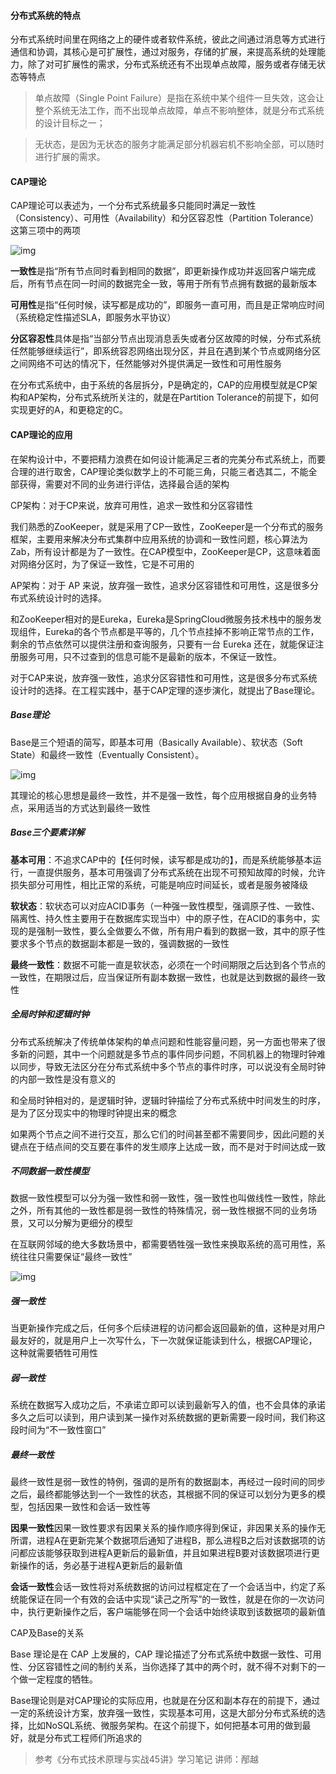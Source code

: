 #### 分布式系统的特点

分布式系统时间里在网络之上的硬件或者软件系统，彼此之间通过消息等方式进行通信和协调，其核心是可扩展性，通过对服务，存储的扩展，来提高系统的处理能力，除了对可扩展性的需求，分布式系统还有不出现单点故障，服务或者存储无状态等特点

> 单点故障（Single Point Failure）是指在系统中某个组件一旦失效，这会让整个系统无法工作，而不出现单点故障，单点不影响整体，就是分布式系统的设计目标之一；
>

> 无状态，是因为无状态的服务才能满足部分机器宕机不影响全部，可以随时进行扩展的需求。

#### CAP理论

CAP理论可以表述为，一个分布式系统最多只能同时满足一致性（Consistency）、可用性（Availability）和分区容忍性（Partition Tolerance） 这第三项中的两项

![img](https://s0.lgstatic.com/i/image3/M01/07/64/Ciqah16ER_SAGmCqAADG3jNX34o901.png)

**一致性**是指“所有节点同时看到相同的数据”，即更新操作成功并返回客户端完成后，所有节点在同一时间的数据完全一致，等用于所有节点拥有数据的最新版本

**可用性**是指“任何时候，读写都是成功的”，即服务一直可用，而且是正常响应时间（系统稳定性描述SLA，即服务水平协议）

**分区容忍性**具体是指“当部分节点出现消息丢失或者分区故障的时候，分布式系统任然能够继续运行”，即系统容忍网络出现分区，并且在遇到某个节点或网络分区之间网络不可达的情况下，任然能够对外提供满足一致性和可用性服务

在分布式系统中，由于系统的各层拆分，P是确定的，CAP的应用模型就是CP架构和AP架构，分布式系统所关注的，就是在Partition Tolerance的前提下，如何实现更好的A，和更稳定的C。

#### CAP理论的应用

在架构设计中，不要把精力浪费在如何设计能满足三者的完美分布式系统上，而要合理的进行取舍，CAP理论类似数学上的不可能三角，只能三者选其二，不能全部获得，需要对不同的业务进行评估，选择最合适的架构

CP架构：对于CP来说，放弃可用性，追求一致性和分区容错性

我们熟悉的ZooKeeper，就是采用了CP一致性，ZooKeeper是一个分布式的服务框架，主要用来解决分布式集群中应用系统的协调和一致性问题，核心算法为Zab，所有设计都是为了一致性。在CAP模型中，ZooKeeper是CP，这意味着面对网络分区时，为了保证一致性，它是不可用的

AP架构：对于 AP 来说，放弃强一致性，追求分区容错性和可用性，这是很多分布式系统设计时的选择。

和ZooKeeper相对的是Eureka，Eureka是SpringCloud微服务技术栈中的服务发现组件，Eureka的各个节点都是平等的，几个节点挂掉不影响正常节点的工作，剩余的节点依然可以提供注册和查询服务，只要有一台 Eureka 还在，就能保证注册服务可用，只不过查到的信息可能不是最新的版本，不保证一致性。

对于CAP来说，放弃强一致性，追求分区容错性和可用性，这是很多分布式系统设计时的选择。在工程实践中，基于CAP定理的逐步演化，就提出了Base理论。

##### Base理论

Base是三个短语的简写，即基本可用（Basically Available）、软状态（Soft State）和最终一致性（Eventually Consistent）。

![img](https://s0.lgstatic.com/i/image3/M01/08/52/Ciqah16FrueAWLATAABOyQi2X3M251.png)

其理论的核心思想是最终一致性，并不是强一致性，每个应用根据自身的业务特点，采用适当的方式达到最终一致性

##### Base三个要素详解

**基本可用**：不追求CAP中的【任何时候，读写都是成功的】，而是系统能够基本运行，一直提供服务，基本可用强调了分布式系统在出现不可预知故障的时候，允许损失部分可用性，相比正常的系统，可能是响应时间延长，或者是服务被降级

**软状态**：软状态可以对应ACID事务（一种强一致性模型，强调原子性、一致性、隔离性、持久性主要用于在数据库实现当中）中的原子性，在ACID的事务中，实现的是强制一致性，要么全做要么不做，所有用户看到的数据一致，其中的原子性要求多个节点的数据副本都是一致的，强调数据的一致性

**最终一致性**：数据不可能一直是软状态，必须在一个时间期限之后达到各个节点的一致性，在期限过后，应当保证所有副本数据一致性，也就是达到数据的最终一致性

##### 全局时钟和逻辑时钟

分布式系统解决了传统单体架构的单点问题和性能容量问题，另一方面也带来了很多新的问题，其中一个问题就是多节点的事件同步问题，不同机器上的物理时钟难以同步，导致无法区分在分布式系统中多个节点的事件时序，可以说没有全局时钟的内部一致性是没有意义的

和全局时钟相对的，是逻辑时钟，逻辑时钟描绘了分布式系统中时间发生的时序，是为了区分现实中的物理时钟提出来的概念

如果两个节点之间不进行交互，那么它们的时间甚至都不需要同步，因此问题的关键点在于结点间的交互要在事件的发生顺序上达成一致，而不是对于时间达成一致

##### 不同数据一致性模型

数据一致性模型可以分为强一致性和弱一致性，强一致性也叫做线性一致性，除此之外，所有其他的一致性都是弱一致性的特殊情况，弱一致性根据不同的业务场景，又可以分解为更细分的模型

在互联网邻域的绝大多数场景中，都需要牺牲强一致性来换取系统的高可用性，系统往往只需要保证“最终一致性”

![img](https://s0.lgstatic.com/i/image3/M01/08/52/Ciqah16FruiAGz3eAAIrOBxKnpU229.png)

##### 强一致性

当更新操作完成之后，任何多个后续进程的访问都会返回最新的值，这种是对用户最友好的，就是用户上一次写什么，下一次就保证能读到什么，根据CAP理论，这种就需要牺牲可用性

##### 弱一致性

系统在数据写入成功之后，不承诺立即可以读到最新写入的值，也不会具体的承诺多久之后可以读到，用户读到某一操作对系统数据的更新需要一段时间，我们称这段时间为“不一致性窗口”

##### 最终一致性

最终一致性是弱一致性的特例，强调的是所有的数据副本，再经过一段时间的同步之后，最终都能够达到一个一致性的状态，其根据不同的保证可以划分为更多的模型，包括因果一致性和会话一致性等

**因果一致性**因果一致性要求有因果关系的操作顺序得到保证，非因果关系的操作无所谓，进程A在更新完某个数据项后通知了进程B，那么进程B之后对该数据项的访问都应该能够获取到进程A更新后的最新值，并且如果进程B要对该数据项进行更新操作的话，务必基于进程A更新后的最新值

**会话一致性**会话一致性将对系统数据的访问过程框定在了一个会话当中，约定了系统能保证在同一个有效的会话中实现“读己之所写”的一致性，就是在你的一次访问中，执行更新操作之后，客户端能够在同一个会话中始终读取到该数据项的最新值

CAP及Base的关系

Base 理论是在 CAP 上发展的，CAP 理论描述了分布式系统中数据一致性、可用性、分区容错性之间的制约关系，当你选择了其中的两个时，就不得不对剩下的一个做一定程度的牺牲。

Base理论则是对CAP理论的实际应用，也就是在分区和副本存在的前提下，通过一定的系统设计方案，放弃强一致性，实现基本可用，这是大部分分布式系统的选择，比如NoSQL系统、微服务架构。在这个前提下，如何把基本可用的做到最好，就是分布式工程师们所追求的

> 参考《分布式技术原理与实战45讲》学习笔记 讲师：邴越
>

